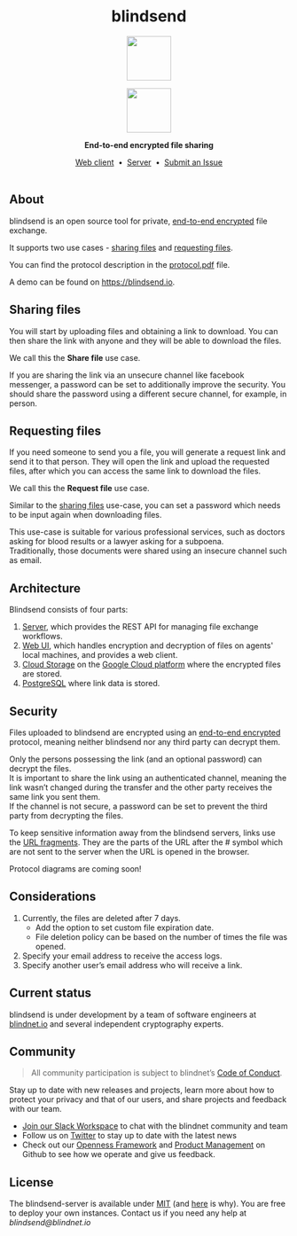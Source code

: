 <h1 align="center">
  blindsend
</h1>

<!-- IF branding -->

<p align=center><img src="https://user-images.githubusercontent.com/7578400/163277439-edd00509-1d1b-4565-a0d3-49057ebeb92a.png#gh-light-mode-only" height="80" /></p>
<p align=center><img src="https://user-images.githubusercontent.com/7578400/163549893-117bbd70-b81a-47fd-8e1f-844911e48d68.png#gh-dark-mode-only" height="80" /></p>

<!-- END IF branding -->

<p align="center">
  <strong>End-to-end encrypted file sharing</strong>
</p>


<p align="center">
  <a href="https://github.com/blindnet-io/blindsend-web-client">Web client</a>
  &nbsp;•&nbsp;
  <a href="https://github.com/blindnet-io/blindsend-server">Server</a>
  &nbsp;•&nbsp;
  <a href="https://github.com/blindnet-io/blindsend/issues">Submit an Issue</a>
  <br>
  <br>
</p>

## About

blindsend is an open source tool for private, [end-to-end encrypted](https://en.wikipedia.org/wiki/End-to-end_encryption) file exchange.   

It supports two use cases - [sharing files](https://github.com/blindnet-io/blindsend#sharing-files) and [requesting files](https://github.com/blindnet-io/blindsend#requesting-files).  

You can find the protocol description in the [protocol.pdf](./protocol.pdf) file.

A demo can be found on https://blindsend.io.

## Sharing files

You will start by uploading files and obtaining a link to download. You can then share the link with anyone and they will be able to download the files.  

We call this the **Share file** use case.

If you are sharing the link via an unsecure channel like facebook messenger, a password can be set to additionally improve the security.  You should share the password using a different secure channel, for example, in person.

## Requesting files

If you need someone to send you a file, you will generate a request link and send it to that person. They will open the link and upload the requested files, after which you can access the same link to download the files.

We call this the **Request file** use case.

Similar to the [sharing files](https://github.com/blindnet-io/blindsend#sharing-files) use-case, you can set a password which needs to be input again when downloading files.

This use-case is suitable for various professional services, such as doctors asking for blood results or a lawyer asking for a subpoena.  
Traditionally, those documents were shared using an insecure channel such as email.

## Architecture

Blindsend consists of four parts:
1. [Server](https://github.com/blindnet-io/blindsend-server), which provides the REST API for managing file exchange workflows.
1. [Web UI](https://github.com/blindnet-io/blindsend-web-client), which handles encryption and decryption of files on agents' local machines, and provides a web client.
1. [Cloud Storage](https://cloud.google.com/storage) on the [Google Cloud platform](https://cloud.google.com/) where the encrypted files are stored.
1. [PostgreSQL](https://www.postgresql.org/) where link data is stored.

## Security

Files uploaded to blindsend are encrypted using an [end-to-end encrypted](https://en.wikipedia.org/wiki/End-to-end_encryption) protocol, meaning neither blindsend nor any third party can decrypt them.

Only the persons possessing the link (and an optional password) can decrypt the files.  
It is important to share the link using an authenticated channel, meaning the link wasn’t changed during the transfer and the other party receives the same link you sent them.  
If the channel is not secure, a password can be set to prevent the third party from decrypting the files.

To keep sensitive information away from the blindsend servers, links use the [URL fragments](https://en.wikipedia.org/wiki/URI_fragment). They are the parts of the URL after the # symbol which are not sent to the server when the URL is opened in the browser.

Protocol diagrams are coming soon!

## Considerations

1. Currently, the files are deleted after 7 days. 
    - Add the option to set custom file expiration date.
    - File deletion policy can be based on the number of times the file was opened.
1. Specify your email address to receive the access logs.
1. Specify another user’s email address who will receive a link.

## Current status

blindsend is under development by a team of software engineers at [blindnet.io](https://blindnet.io) and several independent cryptography experts.

## Community

> All community participation is subject to blindnet’s [Code of Conduct][coc].

Stay up to date with new releases and projects, learn more about how to protect your privacy and that of our users, and share projects and feedback with our team.

- [Join our Slack Workspace][chat] to chat with the blindnet community and team
- Follow us on [Twitter][twitter] to stay up to date with the latest news
- Check out our [Openness Framework][openness] and [Product Management][product] on Github to see how we operate and give us feedback.

## License

The blindsend-server is available under [MIT][license] (and [here](https://github.com/blindnet-io/openness-framework/blob/main/docs/decision-records/DR-0001-oss-license.md) is why).
You are free to deploy your own instances. Contact us if you need any help at _blindsend@blindnet.io_

<!-- project's URLs -->
[new-issue]: https://github.com/blindnet-io/blindsend/issues/new/choose
[fork]: https://github.com/blindnet-io/blindsend/fork

<!-- common URLs -->
[openness]: https://github.com/blindnet-io/openness-framework
[product]: https://github.com/blindnet-io/product-management
[request]: https://github.com/blindnet-io/devrel-management/issues/new?assignees=noelmace&labels=request%2Ctriage&template=request.yml&title=%5BRequest%5D%3A+
[chat]: https://join.slack.com/t/blindnet/shared_invite/zt-1arqlhqt3-A8dPYXLbrnqz1ZKsz6ItOg
[twitter]: https://twitter.com/blindnet_io
[docs]: https://blindnet.dev/docs
[changelog]: CHANGELOG.md
[license]: LICENSE
[coc]: https://github.com/blindnet-io/openness-framework/blob/main/CODE_OF_CONDUCT.md
